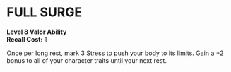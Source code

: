 # FULL SURGE

**Level 8 Valor Ability**  
**Recall Cost:** 1

Once per long rest, mark 3 Stress to push your body to its limits. Gain a +2 bonus to all of your character traits until your next rest.